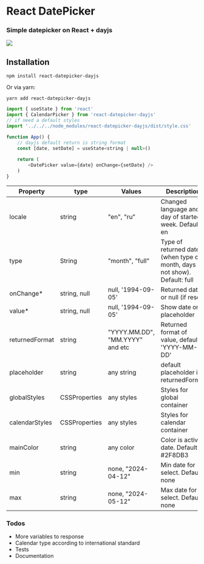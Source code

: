 # React DatePicker

### Simple datepicker on React + dayjs

![](https://i.ibb.co/7QrKqbv/tg-image-2478850552.jpg)


## Installation
```
npm install react-datepicker-dayjs
```
Or via yarn:

```
yarn add react-datepicker-dayjs
```

```js
import { useState } from 'react'
import { CalendarPicker } from 'react-datepicker-dayjs'
// if need a default styles
import '../../../node_modules/react-datepicker-dayjs/dist/style.css'

function App() {
    // dayjs default return is string format
	const [date, setDate] = useState<string | null>()
	
	return (
		<DatePicker value={date} onChange={setDate} />
	)
}
```

Property                | type          | Values                          | Description                                                                                
------------------------|---------------|---------------------------------|--------------------------------------------------------------------------------------------
locale                  | string        | "en", "ru"                      | Changed language and day of started week. Default: en                                                                     
type                    | String        | "month", "full"                 | Type of returned date (when type of month, days is not show). Default: full                                                                    
onChange*               | string, null  | null, '1994-09-05'              | Returned date or null (if reset)                   
value*                  | string, null  | null, '1994-09-05'              | Show date or placeholder                                                               
returnedFormat          | string        | "YYYY.MM.DD", "MM.YYYY" and etc | Returned format of value, default: 'YYYY-MM-DD'
placeholder             | string        | any string                      | default placeholder it's returnedFormat   
globalStyles            | CSSProperties | any styles                      | Styles for global container                                                       
calendarStyles          | CSSProperties | any styles                      | Styles for calendar container                                                                        
mainColor               | string        | any color                       | Color is active date. Default: #2F8DB3                                                 
min                     | string        | none, "2024-04-12"              | Min date for select. Default: none
max                     | string        | none, "2024-05-12"              | Max date for select. Default: none

### Todos

- More variables to response
- Calendar type according to international standard
- Tests
- Documentation

